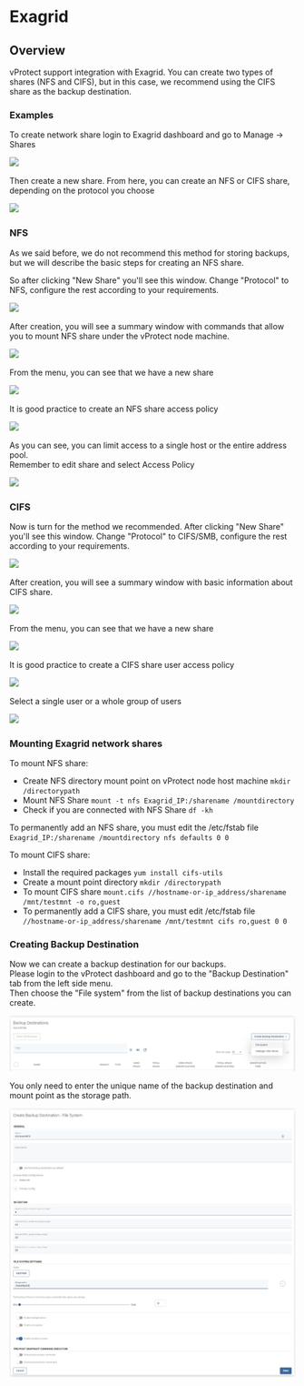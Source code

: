 # Exagrid

## Overview

vProtect support integration with Exagrid. You can create two types of shares \(NFS and CIFS\), but in this case, we recommend using the CIFS share as the backup destination.

### Examples

To create network share login to Exagrid dashboard and go to Manage -&gt; Shares

![](../../../.gitbook/assets/deduplication-appliances-exagrid-create-share.jpg)

Then create a new share. From here, you can create an NFS or CIFS share, depending on the protocol you choose

![](../../../.gitbook/assets/deduplication-appliances-exagrid-create-share2.jpg)

### NFS

As we said before, we do not recommend this method for storing backups, but we will describe the basic steps for creating an NFS share.

So after clicking "New Share" you'll see this window. Change "Protocol" to NFS, configure the rest according to your requirements.

![](../../../.gitbook/assets/deduplication-appliances-exagrid-create-nfs.jpg)

After creation, you will see a summary window with commands that allow you to mount NFS share under the vProtect node machine.

![](../../../.gitbook/assets/deduplication-appliances-exagrid-create-nfs2.jpg)

From the menu, you can see that we have a new share

![](../../../.gitbook/assets/deduplication-appliances-exagrid-create-nfs3.jpg)

It is good practice to create an NFS share access policy

![](../../../.gitbook/assets/deduplication-appliances-exagrid-create-nfs4.jpg)

As you can see, you can limit access to a single host or the entire address pool.  
Remember to edit share and select Access Policy

![](../../../.gitbook/assets/deduplication-appliances-exagrid-create-nfs5.jpg)

### CIFS

Now is turn for the method we recommended. After clicking "New Share" you'll see this window. Change "Protocol" to CIFS/SMB, configure the rest according to your requirements.

![](../../../.gitbook/assets/deduplication-appliances-exagrid-create-cifs.jpg)

After creation, you will see a summary window with basic information about CIFS share.

![](../../../.gitbook/assets/deduplication-appliances-exagrid-create-cifs2.jpg)

From the menu, you can see that we have a new share

![](../../../.gitbook/assets/deduplication-appliances-exagrid-create-cifs3.jpg)

It is good practice to create a CIFS share user access policy

![](../../../.gitbook/assets/deduplication-appliances-exagrid-create-cifs4.jpg)

Select a single user or a whole group of users

![](../../../.gitbook/assets/deduplication-appliances-exagrid-create-cifs5.jpg)

### Mounting Exagrid network shares

To mount NFS share:

* Create NFS directory mount point on vProtect node host machine `mkdir /directorypath`
* Mount NFS Share `mount -t nfs Exagrid_IP:/sharename /mountdirectory`
* Check if you are connected with NFS Share `df -kh`

To permanently add an NFS share, you must edit the /etc/fstab file  
`Exagrid_IP:/sharename /mountdirectory nfs defaults 0 0`

To mount CIFS share:

* Install the required packages `yum install cifs-utils`
* Create a mount point directory `mkdir /directorypath`
* To mount CIFS share `mount.cifs //hostname-or-ip_address/sharename /mnt/testmnt -o ro,guest`
* To permanently add a CIFS share, you must edit /etc/fstab file `//hostname-or-ip_address/sharename /mnt/testmnt cifs ro,guest 0 0`

### Creating Backup Destination

Now we can create a backup destination for our backups.  
Please login to the vProtect dashboard and go to the "Backup Destination" tab from the left side menu.  
Then choose the "File system" from the list of backup destinations you can create.

![](../../../.gitbook/assets/backup-destinations-file-system%20%281%29%20%281%29%20%281%29%20%281%29.jpg)

You only need to enter the unique name of the backup destination and mount point as the storage path.

![](../../../.gitbook/assets/backup-destinations-file-system-nfs-mount%20%282%29%20%282%29%20%282%29%20%282%29%20%281%29.jpg)

